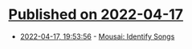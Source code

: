 # [Published on 2022-04-17](index.md)

* [2022-04-17, 19:53:56](https://news.ycombinator.com/item?id=31063850) - [Mousai: Identify Songs](https://github.com/SeaDve/Mousai)
